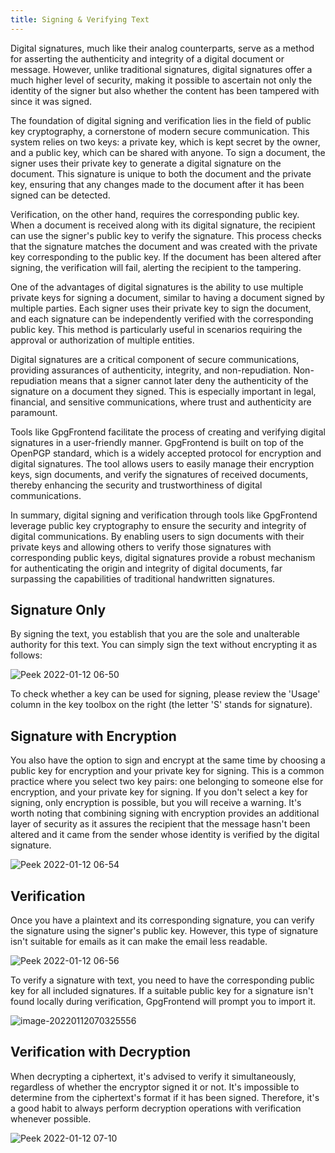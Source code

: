 ```yaml
---
title: Signing & Verifying Text
---
```


Digital signatures, much like their analog counterparts, serve as a method for
asserting the authenticity and integrity of a digital document or message.
However, unlike traditional signatures, digital signatures offer a much higher
level of security, making it possible to ascertain not only the identity of the
signer but also whether the content has been tampered with since it was signed.

The foundation of digital signing and verification lies in the field of public
key cryptography, a cornerstone of modern secure communication. This system
relies on two keys: a private key, which is kept secret by the owner, and a
public key, which can be shared with anyone. To sign a document, the signer uses
their private key to generate a digital signature on the document. This
signature is unique to both the document and the private key, ensuring that any
changes made to the document after it has been signed can be detected.

Verification, on the other hand, requires the corresponding public key. When a
document is received along with its digital signature, the recipient can use the
signer's public key to verify the signature. This process checks that the
signature matches the document and was created with the private key
corresponding to the public key. If the document has been altered after signing,
the verification will fail, alerting the recipient to the tampering.

One of the advantages of digital signatures is the ability to use multiple
private keys for signing a document, similar to having a document signed by
multiple parties. Each signer uses their private key to sign the document, and
each signature can be independently verified with the corresponding public key.
This method is particularly useful in scenarios requiring the approval or
authorization of multiple entities.

Digital signatures are a critical component of secure communications, providing
assurances of authenticity, integrity, and non-repudiation. Non-repudiation
means that a signer cannot later deny the authenticity of the signature on a
document they signed. This is especially important in legal, financial, and
sensitive communications, where trust and authenticity are paramount.

Tools like GpgFrontend facilitate the process of creating and verifying digital
signatures in a user-friendly manner. GpgFrontend is built on top of the OpenPGP
standard, which is a widely accepted protocol for encryption and digital
signatures. The tool allows users to easily manage their encryption keys, sign
documents, and verify the signatures of received documents, thereby enhancing
the security and trustworthiness of digital communications.

In summary, digital signing and verification through tools like GpgFrontend
leverage public key cryptography to ensure the security and integrity of digital
communications. By enabling users to sign documents with their private keys and
allowing others to verify those signatures with corresponding public keys,
digital signatures provide a robust mechanism for authenticating the origin and
integrity of digital documents, far surpassing the capabilities of traditional
handwritten signatures.

## Signature Only

By signing the text, you establish that you are the sole and unalterable
authority for this text. You can simply sign the text without encrypting it as
follows:

![Peek 2022-01-12
06-50](https://image.cdn.bktus.com/i/2023/11/16/9c95a381-52b9-4d2b-c21d-38fdc6cbc76d.gif)

To check whether a key can be used for signing, please review the 'Usage' column
in the key toolbox on the right (the letter 'S' stands for signature).

## Signature with Encryption

You also have the option to sign and encrypt at the same time by choosing a
public key for encryption and your private key for signing. This is a common
practice where you select two key pairs: one belonging to someone else for
encryption, and your private key for signing. If you don't select a key for
signing, only encryption is possible, but you will receive a warning. It's worth
noting that combining signing with encryption provides an additional layer of
security as it assures the recipient that the message hasn't been altered and it
came from the sender whose identity is verified by the digital signature.

![Peek 2022-01-12
06-54](https://image.cdn.bktus.com/i/2023/11/16/fd98e968-5e59-7bee-abea-99ab234be7a6.gif)

## Verification

Once you have a plaintext and its corresponding signature, you can verify the
signature using the signer's public key. However, this type of signature isn't
suitable for emails as it can make the email less readable.

![Peek 2022-01-12
06-56](https://image.cdn.bktus.com/i/2023/11/16/fbde7130-72c3-1fce-8366-47643fc0e804.gif)

To verify a signature with text, you need to have the corresponding public key
for all included signatures. If a suitable public key for a signature isn't
found locally during verification, GpgFrontend will prompt you to import it.

![image-20220112070325556](https://image.cdn.bktus.com/i/2023/11/16/5ab80063-dbf7-0394-5c44-4c23f7b4702b.webp)

## Verification with Decryption

When decrypting a ciphertext, it's advised to verify it simultaneously,
regardless of whether the encryptor signed it or not. It's impossible to
determine from the ciphertext's format if it has been signed. Therefore, it's a
good habit to always perform decryption operations with verification whenever
possible.

![Peek 2022-01-12
07-10](https://image.cdn.bktus.com/i/2023/11/16/9e06ce22-f98d-47f1-ea76-e4e23b6dd32d.gif)
